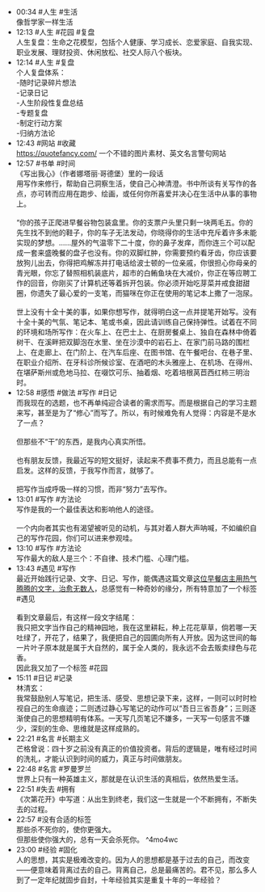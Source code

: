 - 00:34 #人生 #生活<br>像哲学家一样生活
- 12:13 #人生 #花园 #复盘<br>人生复盘：生命之花模型，包括个人健康、学习成长、恋爱家庭、自我实现、职业发展、理财投资、休闲放松、社交人际八个板块。
- 12:14 #人生 #复盘<br>个人复盘体系：<br>-随时记录碎片想法<br>-记录日记<br>-人生阶段性复盘总结<br>-专题复盘<br>-制定行动方案<br>-归纳方法论
- 12:43 #网站 #收藏<br>https://quotefancy.com/ 一个不错的图片素材、英文名言警句网站
- 12:57 #书单 #时间<br>《写出我心》（作者娜塔丽·哥德堡）里的一段话<br>用写作来修行，帮助自己洞察生活，使自己心神清澄。书中所谈有关写作的各点，亦可转而应用在跑步、绘画，或任何你所喜爱并决心在生活中从事的事物上。<br><br>“你的孩子正爬进早餐谷物包装盒里。你的支票户头里只剩一块两毛五。你的先生找不到他的鞋子，你的车子无法发动，你晓得你的生活中充斥着许多未能实现的梦想。……屋外的气温零下二十度，你的鼻子发痒，而你连三个可以配成一套来盛晚餐的盘子也没有。你的双脚红肿，你需要预约看牙齿，你应该要放狗儿出去，你得把鸡解冻并打电话给波士顿的一位亲戚，你很担心你母亲的青光眼，你忘了替照相机装底片，超市的白鲔鱼块在大减价，你正在等应聘工作的回音，你刚买了计算机还等着拆开包装。你必须开始吃芽菜并戒食甜甜圈，你遗失了最心爱的一支笔，而猫咪在你正在使用的笔记本上撒了一泡尿。<br><br>世上没有十全十美的事，如果你想写作，就得明白这一点并提笔开始写。没有十全十美的气氛、笔记本、笔或书桌，因此请训练自己保持弹性。试着在不同的环境和场所写作：在火车上、在巴士上、在厨房餐桌上、独自在森林中倚着树干、在溪畔把双脚泡在水里、坐在沙漠中的岩石上、在家门前马路的围栏上、在走廊上、在门阶上、在汽车后座、在图书馆、在午餐吧台、在巷子里、在职业介绍所、在牙科诊所候诊室、在酒吧的木头雅座上、在机场、在得州、在堪萨斯州或危地马拉、在啜饮可乐、抽着烟、吃着培根莴苣西红柿三明治时。
- 12:58 #感悟 #做法 #写作 #日记<br>而我现在的选题，也不再单纯迎合读者的需求而写。而是根据自己的学习主题来写，甚至是为了“修心”而写了。所以，有时候难免有人觉得：内容是不是水了一点？<br><br>但那些不“干”的东西，是我内心真实所悟。<br><br>也有朋友反馈，我最近写的短文挺好，读起来不费事不费力，而且总能有一点启发。这样的反馈，于我写作而言，就够了。<br><br>把写作当成呼吸一样的习惯，而非“努力”去写作。
- 13:01 #写作 #方法论<br>写作是我的一个最佳表达和影响他人的途径。<br><br>一个内向者其实也有渴望被听见的动机，与其对着人群大声呐喊，不如编织自己的写作花园，你们可以进来参观哇。
- 13:10 #写作 #方法论<br>写作最大的敌人是三个：不自律、技术门槛、心理门槛。
- 13:43 #遇见 #写作<br>最近开始践行记录、文字、日记、写作，能偶遇这篇文章[这位早餐店主用热气腾腾的文字，治愈无数人](https://mp.weixin.qq.com/s/VCos0U4MT8jUx6BGyhMy9Q)，总感觉有一种奇妙的缘分，所有特意加了一个标签 #遇见 <br><br>看到文章最后，有这样一段文字结尾：<br>我只把文字当作自己的精神园地，我在这里耕耘，种上花花草草，倘若哪一天吐绿了，开花了，结果了，我便把自己的园圃向所有人开放。因为这世间的每一片叶子原本就是属于大自然的，属于全人类的，我永远不会去贩卖绿色与花香。<br>因此我又加了一个标签 #花园 
- 15:11 #日记 #记录<br>林清玄：<br>我常鼓励别人写笔记，把生活、感受、思想记录下来，这样，一则可以时时检视自己的生命痕迹；二则透过静心写笔记的动作可以“吾日三省吾身”；三则逐渐使自己的思想精明有体系。一天写几页笔记不嫌多，一天写一句感言不嫌少，深刻的生命、思维就是这样成熟的。
- 22:21 #名言 #长期主义<br>芒格曾说：四十岁之前没有真正的价值投资者。背后的逻辑是，唯有经过时间的洗礼，才能认识到时间的威力，真正与时间做朋友。
- 22:48 #名言 #罗曼罗兰<br>世界上只有一种英雄主义，那就是在认识生活的真相后，依然热爱生活。 
- 22:51 #失去 #拥有<br>《次第花开》中写道：从出生到终老，我们这一生就是一个不断拥有，不断失去的过程。 
- 22:57 #没有合适的标签<br>那些杀不死你的，使你更强大。<br>但那些使你强大的，总有一天会杀死你。  ^4mo4wc
- 23:00 #经验 #固化<br>人的思想，其实是极难改变的。因为人的思想都是基于过去的自己，而改变——便意味着背离过去的自己。背离自己，总是最痛苦的。君不见，那么多人到了一定年纪就固步自封，十年经验其实是重复十年的一年经验？